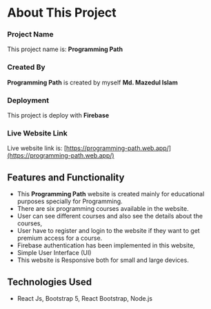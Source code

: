 # About This Project

### Project Name

This project name is: **Programming Path**

### Created By

**Programming Path** is created by myself **Md. Mazedul Islam**

### Deployment

This project is deploy with **Firebase**

### Live Website Link

Live website link is: [https://programming-path.web.app/](https://programming-path.web.app/)

## Features and Functionality

- This **Programming Path** website is created mainly for educational purposes specially for Programming.
- There are six programming courses available in the website.
- User can see different courses and also see the details about the courses,
- User have to register and login to the website if they want to get premium access for a course.
- Firebase authentication has been implemented in this website,
- Simple User Interface (UI)
- This website is Responsive both for small and large devices.

## Technologies Used

- React Js, Bootstrap 5, React Bootstrap, Node.js
